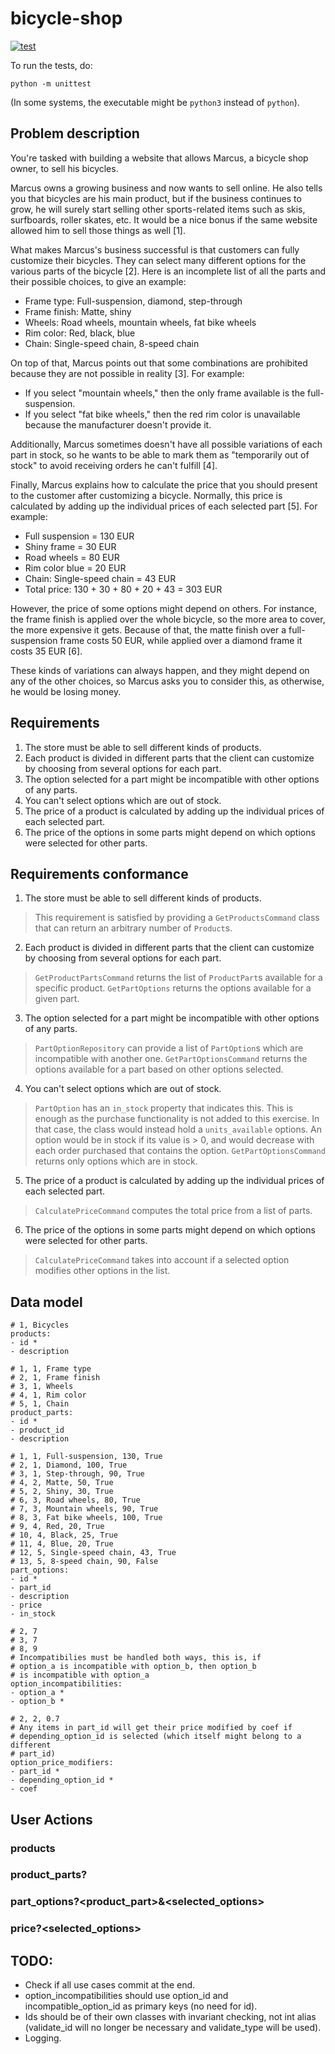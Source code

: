 # bicycle-shop

[![test](https://github.com/JaviCervera/bicycle-shop/actions/workflows/test.yml/badge.svg)](https://github.com/JaviCervera/bicycle-shop/actions/workflows/test.yml)

To run the tests, do:

```shell
python -m unittest
```

(In some systems, the executable might be `python3` instead of `python`).

## Problem description

You're tasked with building a website that allows Marcus, a bicycle shop owner, to sell his bicycles.

Marcus owns a growing business and now wants to sell online. He also tells you that bicycles are his main product, but if the business continues to grow, he will surely start selling other sports-related items such as skis, surfboards, roller skates, etc. It would be a nice bonus if the same website allowed him to sell those things as well [1].

What makes Marcus's business successful is that customers can fully customize their bicycles. They can select many different options for the various parts of the bicycle [2]. Here is an incomplete list of all the parts and their possible choices, to give an example:

* Frame type: Full-suspension, diamond, step-through
* Frame finish: Matte, shiny
* Wheels: Road wheels, mountain wheels, fat bike wheels
* Rim color: Red, black, blue
* Chain: Single-speed chain, 8-speed chain

On top of that, Marcus points out that some combinations are prohibited because they are not possible in reality [3]. For example:

* If you select "mountain wheels," then the only frame available is the full-suspension.
* If you select "fat bike wheels," then the red rim color is unavailable because the manufacturer doesn't provide it.

Additionally, Marcus sometimes doesn't have all possible variations of each part in stock, so he wants to be able to mark them as "temporarily out of stock" to avoid receiving orders he can't fulfill [4].

Finally, Marcus explains how to calculate the price that you should present to the customer after customizing a bicycle. Normally, this price is calculated by adding up the individual prices of each selected part [5]. For example:

* Full suspension = 130 EUR
* Shiny frame = 30 EUR
* Road wheels = 80 EUR
* Rim color blue = 20 EUR
* Chain: Single-speed chain = 43 EUR
* Total price: 130 + 30 + 80 + 20 + 43 = 303 EUR

However, the price of some options might depend on others. For instance, the frame finish is applied over the whole bicycle, so the more area to cover, the more expensive it gets. Because of that, the matte finish over a full-suspension frame costs 50 EUR, while applied over a diamond frame it costs 35 EUR [6].

These kinds of variations can always happen, and they might depend on any of the other choices, so Marcus asks you to consider this, as otherwise, he would be losing money.

## Requirements

1. The store must be able to sell different kinds of products.
2. Each product is divided in different parts that the client can customize by choosing from several options for each part.
3. The option selected for a part might be incompatible with other options of any parts.
4. You can't select options which are out of stock.
5. The price of a product is calculated by adding up the individual prices of each selected part.
6. The price of the options in some parts might depend on which options were selected for other parts.

## Requirements conformance

1. The store must be able to sell different kinds of products.

> This requirement is satisfied by providing a `GetProductsCommand` class that can return an arbitrary number of `Product`s.

2. Each product is divided in different parts that the client can customize by choosing from several options for each part.

> `GetProductPartsCommand` returns the list of `ProductPart`s available for a specific product. `GetPartOptions` returns the options available for a given part.

3. The option selected for a part might be incompatible with other options of any parts.

> `PartOptionRepository` can provide a list of `PartOption`s which are incompatible with another one.
> `GetPartOptionsCommand` returns the options available for a part based on other options selected.

4. You can't select options which are out of stock.

> `PartOption` has an `in_stock` property that indicates this. This is enough as the purchase functionality is not added to this exercise. In that case, the class would instead hold a `units_available` options. An option would be in stock if its value is > 0, and would decrease with each order purchased that contains the option.
> `GetPartOptionsCommand` returns only options which are in stock.

5. The price of a product is calculated by adding up the individual prices of each selected part.

> `CalculatePriceCommand` computes the total price from a list of parts.

6. The price of the options in some parts might depend on which options were selected for other parts.

> `CalculatePriceCommand` takes into account if a selected option modifies other options in the list.

## Data model

```
# 1, Bicycles
products:
- id *
- description

# 1, 1, Frame type
# 2, 1, Frame finish
# 3, 1, Wheels
# 4, 1, Rim color
# 5, 1, Chain
product_parts:
- id *
- product_id
- description

# 1, 1, Full-suspension, 130, True
# 2, 1, Diamond, 100, True
# 3, 1, Step-through, 90, True
# 4, 2, Matte, 50, True
# 5, 2, Shiny, 30, True
# 6, 3, Road wheels, 80, True
# 7, 3, Mountain wheels, 90, True
# 8, 3, Fat bike wheels, 100, True
# 9, 4, Red, 20, True
# 10, 4, Black, 25, True
# 11, 4, Blue, 20, True
# 12, 5, Single-speed chain, 43, True
# 13, 5, 8-speed chain, 90, False
part_options:
- id *
- part_id
- description
- price
- in_stock

# 2, 7
# 3, 7
# 8, 9
# Incompatibilies must be handled both ways, this is, if
# option_a is incompatible with option_b, then option_b
# is incompatible with option_a
option_incompatibilities:
- option_a *
- option_b *

# 2, 2, 0.7
# Any items in part_id will get their price modified by coef if
# depending_option_id is selected (which itself might belong to a different
# part_id)
option_price_modifiers:
- part_id *
- depending_option_id *
- coef
```

## User Actions

### products

### product_parts?<product>

### part_options?<product_part>&<selected_options>

### price?<selected_options>

## TODO:

- Check if all use cases commit at the end.
- option_incompatibilities should use option_id and incompatible_option_id
  as primary keys (no need for id).
- Ids should be of their own classes with invariant checking, not int alias
  (validate_id will no longer be necessary and validate_type will be used).
- Logging.
